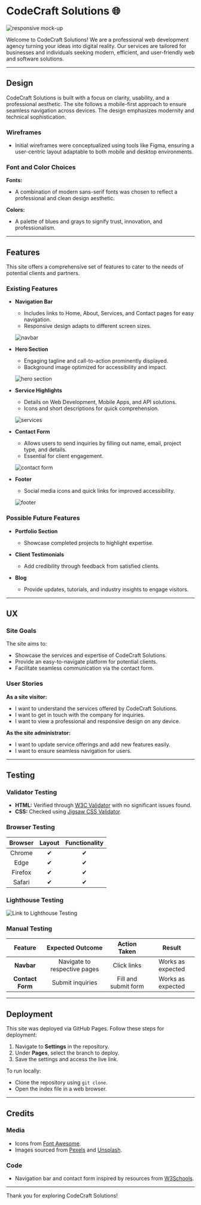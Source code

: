 # CodeCraft Solutions 🌐

![responsive mock-up](https://ahmedadam1998.github.io/Milestone-Project-1/img/logo-img.png)


Welcome to CodeCraft Solutions! We are a professional web development agency turning your ideas into digital reality. Our services are tailored for businesses and individuals seeking modern, efficient, and user-friendly web and software solutions.



---

## Design

CodeCraft Solutions is built with a focus on clarity, usability, and a professional aesthetic. The site follows a mobile-first approach to ensure seamless navigation across devices. The design emphasizes modernity and technical sophistication.

### Wireframes
- Initial wireframes were conceptualized using tools like Figma, ensuring a user-centric layout adaptable to both mobile and desktop environments.

### Font and Color Choices
**Fonts:**
- A combination of modern sans-serif fonts was chosen to reflect a professional and clean design aesthetic.

**Colors:**
- A palette of blues and grays to signify trust, innovation, and professionalism.

---

## Features

This site offers a comprehensive set of features to cater to the needs of potential clients and partners.

### Existing Features

- **Navigation Bar**
    - Includes links to Home, About, Services, and Contact pages for easy navigation.
    - Responsive design adapts to different screen sizes.

    ![navbar](https://ahmedadam1998.github.io/Milestone-Project-1/img/navbar-img.png)

- **Hero Section**
    - Engaging tagline and call-to-action prominently displayed.
    - Background image optimized for accessibility and impact.

    ![hero section](https://example.com/hero-section-image.png)

- **Service Highlights**
    - Details on Web Development, Mobile Apps, and API solutions.
    - Icons and short descriptions for quick comprehension.

    ![services](https://example.com/services-image.png)

- **Contact Form**
    - Allows users to send inquiries by filling out name, email, project type, and details.
    - Essential for client engagement.

    ![contact form](https://example.com/contact-form-image.png)

- **Footer**
    - Social media icons and quick links for improved accessibility.

    ![footer](https://example.com/footer-image.png)

### Possible Future Features
- **Portfolio Section**
    - Showcase completed projects to highlight expertise.

- **Client Testimonials**
    - Add credibility through feedback from satisfied clients.

- **Blog**
    - Provide updates, tutorials, and industry insights to engage visitors.

---

## UX

### Site Goals
The site aims to:
- Showcase the services and expertise of CodeCraft Solutions.
- Provide an easy-to-navigate platform for potential clients.
- Facilitate seamless communication via the contact form.

### User Stories
**As a site visitor:**
- I want to understand the services offered by CodeCraft Solutions.
- I want to get in touch with the company for inquiries.
- I want to view a professional and responsive design on any device.

**As the site administrator:**
- I want to update service offerings and add new features easily.
- I want to ensure seamless navigation for users.

---

## Testing

### Validator Testing
- **HTML:** Verified through [W3C Validator](https://validator.w3.org/) with no significant issues found.
- **CSS:** Checked using [Jigsaw CSS Validator](https://jigsaw.w3.org/css-validator/).

### Browser Testing
| Browser     | Layout      | Functionality |
| :---------: | :----------:| :-----------: |
| Chrome      | ✔           | ✔             |
| Edge        | ✔           | ✔             |
| Firefox     | ✔           | ✔             |
| Safari      | ✔           | ✔             |

### Lighthouse Testing
![Link to Lighthouse Testing](https://pagespeed.web.dev/analysis/https-ahmedadam1998-github-io-Milestone-Project-1/npb003896o?hl=en-GB&form_factor=mobile)

### Manual Testing
| Feature     | Expected Outcome         | Action Taken       | Result             |
| :---------: | :-----------------------:| :----------------: | :----------------: |
| **Navbar**  | Navigate to respective pages | Click links       | Works as expected |
| **Contact Form** | Submit inquiries        | Fill and submit form | Works as expected |

---

## Deployment

This site was deployed via GitHub Pages. Follow these steps for deployment:
1. Navigate to **Settings** in the repository.
2. Under **Pages**, select the branch to deploy.
3. Save the settings and access the live link.

To run locally:
- Clone the repository using `git clone`.
- Open the index file in a web browser.

---

## Credits

### Media
- Icons from [Font Awesome](https://fontawesome.com/).
- Images sourced from [Pexels](https://www.pexels.com/) and [Unsplash](https://unsplash.com/).

### Code
- Navigation bar and contact form inspired by resources from [W3Schools](https://www.w3schools.com/).

---

Thank you for exploring CodeCraft Solutions!

